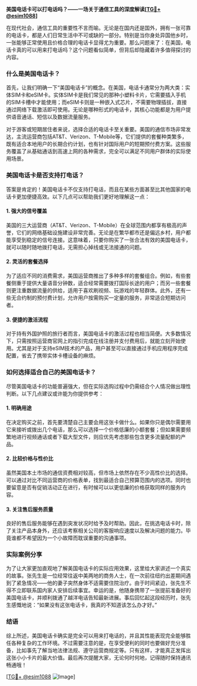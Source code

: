 **美国电话卡可以打电话吗？——一场关于通信工具的深度解读[[TG💪+ @esim1088](https://t.me/s/esim1088)]**

在现代社会，通信工具的重要性不言而喻。无论是在国内还是国外，拥有一张可靠的电话卡，都是人们日常生活中不可或缺的一部分。特别是当你身处异国他乡时，一张能够正常使用且价格合理的电话卡显得尤为重要。那么问题来了：在美国，电话卡真的可以用来打电话吗？这个问题看似简单，但背后却隐藏着许多值得探讨的内容。

### 什么是美国电话卡？

首先，让我们明确一下“美国电话卡”的概念。在美国，电话卡通常分为两大类：实体SIM卡和eSIM卡。实体SIM卡是我们常见的那种小塑料卡片，它需要插入手机的SIM卡槽中才能使用；而eSIM卡则是一种嵌入式芯片，不需要物理插拔，直接通过网络下载激活即可使用。无论是哪种形式的电话卡，其核心功能都是为用户提供语音通话、短信以及数据流量服务。

对于游客或短期居住者来说，选择合适的电话卡至关重要。美国的通信市场非常发达，主流运营商包括AT&T、Verizon、T-Mobile等，它们提供的套餐种类繁多，既有适合本地用户的长期合约计划，也有针对国际用户的短期预付费方案。这些服务覆盖了从基础通话到高速上网的各种需求，完全可以满足不同用户群体的实际使用场景。

### 美国电话卡是否支持打电话？

答案是肯定的！美国电话卡不仅支持打电话，而且在某些方面甚至比其他国家的电话卡更加便捷高效。以下几点可以帮助我们更好地理解这一点：

#### 1. **强大的信号覆盖**
美国的三大运营商（AT&T、Verizon、T-Mobile）在全球范围内都享有极高的声誉，它们的网络基础设施建设非常完善。无论是在繁华都市还是偏远乡村，用户都能享受到稳定的信号连接。这意味着，只要你购买了一张合法有效的美国电话卡，就可以随时随地拨打电话，无需担心掉线或无法接通的问题。

#### 2. **灵活的套餐选择**
为了适应不同的消费需求，美国运营商推出了多种多样的套餐组合。例如，有些套餐侧重于提供大量语音分钟数，适合经常需要拨打国际长途的用户；而另一些套餐则更注重数据流量的供给，适用于喜欢刷视频、玩游戏的年轻群体。此外，还有一些无合约制的预付费计划，允许用户按需购买一定量的服务，非常适合短期访问者。

#### 3. **便捷的激活流程**
对于持有外国护照的旅行者而言，美国电话卡的激活过程也相当简便。大多数情况下，只需按照运营商官网上的指引完成在线注册并支付费用后，就能立刻开始使用。尤其是对于支持eSIM技术的产品，用户甚至可以直接通过手机应用程序完成配置，省去了携带实体卡槽设备的麻烦。

### 如何选择适合自己的美国电话卡？

尽管美国电话卡的功能普遍强大，但在实际选购过程中仍需结合个人情况做出理性判断。以下几点建议或许能为你提供参考：

#### 1. **明确用途**
在决定购买之前，首先要清楚自己主要会用这张卡做什么。如果你只是偶尔需要用它来接听或拨出几个电话，那么可以选择一个价格低廉的小额套餐；但如果需要频繁地进行视频通话或者下载大型文件，则应优先考虑那些包含更多流量配额的产品。

#### 2. **比较价格与性价比**
虽然美国本土市场的通信资费相对较高，但市场上依然存在不少高性价比的选择。可以通过对比不同运营商的价格表单，找到最适合自己预算范围内的选项。同时也要留意是否有促销活动正在进行，有时候可以以更低廉的价格获取同样的服务内容。

#### 3. **关注售后服务质量**
良好的售后服务能够在遇到突发状况时给予及时帮助。因此，在挑选电话卡时，除了关注产品本身外，还应该考察相关公司的客服响应速度以及解决问题的能力。毕竟谁都不希望因为一个小故障而耽误重要的沟通事项。

### 实际案例分享

为了让大家更加直观地了解美国电话卡的实际应用效果，这里给大家讲述一个真实的故事。张先生是一位经常往返中美两地的商务人士，在一次前往纽约出差期间遇到了紧急情况——他的妻子突然身体不适需要住院治疗。由于时间紧迫，张先生不得不立即联系国内家人安排后续事宜。幸运的是，他随身携带了一张提前准备好的美国电话卡，并顺利拨通了越洋电话告知最新进展。事后回忆起这段经历时，张先生感慨地说：“如果没有这张电话卡，我真的不知道该怎么办才好。”

### 结语

综上所述，美国电话卡确实是完全可以用来打电话的，并且其性能表现完全能够胜任各种复杂的工作环境。不过需要注意的是，在享受便利的同时也要做好充分准备，比如事先了解当地法律法规、遵守运营商规定等。只有这样，才能真正发挥出这张小小卡片的最大价值。最后再次提醒大家，无论何时何地，记得随时保持通讯畅通哦！

[[TG💪+ @esim1088](https://t.me/s/esim1088) ![Image](https://i.postimg.cc/4NQfJmqS/Snipaste-2025-05-13-00-14-12.png)]